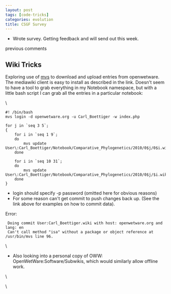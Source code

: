 ```yaml
---
layout: post
tags: [code-tricks]
categories: evolution
title: CSGF Survey
---
```







 








-   Wrote survey. Getting feedback and will send out this week.

previous comments

Wiki Tricks
-----------

Exploring use of
[mvs](http://wiki.freegeek.org/index.php/Www-mediawiki-client "http://wiki.freegeek.org/index.php/Www-mediawiki-client")
to download and upload entries from openwetware. The mediawiki client is
easy to install as described in the link. Doesn't seem to have a tool to
grab everything in my Notebook namespace, but with a little bash script
I can grab all the entries in a particular notebook:

\

~~~~ {.de1}
#! /bin/bash
mvs login -d openwetware.org -u Carl_Boettiger -w index.php
 
for j in `seq 3 5`;
{
    for i in `seq 1 9`; 
    do 
        mvs update User\:Carl_Boettiger/Notebook/Comparative_Phylogenetics/2010/0$j/0$i.wiki 
    done
 
    for i in `seq 10 31`; 
    do 
        mvs update User\:Carl_Boettiger/Notebook/Comparative_Phylogenetics/2010/0$j/$i.wiki 
    done
}
~~~~

-   login should specify -p password (omitted here for obvious reasons)
-   For some reason can't get commit to push changes back up. (See the
    link above for examples on how to commit data).

Error:

     Doing commit User:Carl_Boettiger.wiki with host: openwetware.org and lang: en
     Can't call method "isa" without a package or object reference at /usr/bin/mvs line 96.

\

-   Also looking into a personal copy of OWW:
    OpenWetWare:Software/Subwikis, which would similarly allow offline
    work.

\

\

